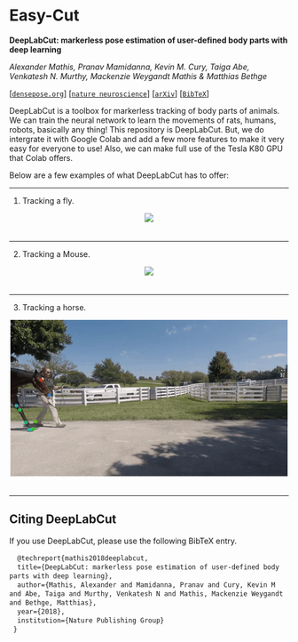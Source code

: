 # Easy-Cut
 
**DeepLabCut: markerless pose estimation of user-defined body parts with deep learning**

_Alexander Mathis, Pranav Mamidanna, Kevin M. Cury, Taiga Abe, Venkatesh N. Murthy, Mackenzie Weygandt Mathis & Matthias Bethge_

[[`densepose.org`](https://densepose.org)] [[`nature neuroscience`](https://www.nature.com/articles/s41593-018-0209-y)] [[`arXiv`](https://arxiv.org/abs/1804.03142)] [[`BibTeX`](#CitingDeepLabCut)]


DeepLabCut is a toolbox for markerless tracking of body parts of animals. We can train the neural network to learn the movements of rats, humans, robots, basically any thing! This repository is DeepLabCut. But, we do intergrate it with Google Colab and add a few more features to make it very easy for everyone to use! Also, we can make full use of the Tesla K80 GPU that Colab offers. 

Below are a few examples of what DeepLabCut has to offer:

---

1. Tracking a fly.

<div align="center">
  <img src="/Examples/MATHIS_2018_fly.gif" />
</div>

<br />

---

2. Tracking a Mouse.

<div align="center">
  <img src="/Examples/MouseLocomotion_warren.gif" />
</div>

<br />

---

3. Tracking a horse.

<div align="center">
  <img src="/Examples/brownhorse.gif" />
</div>

<br />

---

## <a name="CitingDeepLabCut"></a>Citing DeepLabCut

If you use DeepLabCut, please use the following BibTeX entry.

```
  @techreport{mathis2018deeplabcut,
  title={DeepLabCut: markerless pose estimation of user-defined body parts with deep learning},
  author={Mathis, Alexander and Mamidanna, Pranav and Cury, Kevin M and Abe, Taiga and Murthy, Venkatesh N and Mathis, Mackenzie Weygandt and Bethge, Matthias},
  year={2018},
  institution={Nature Publishing Group}
 }
```

